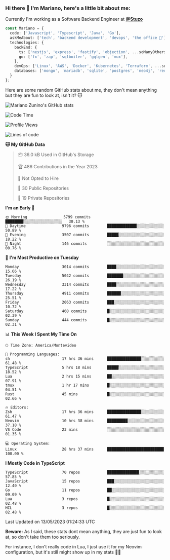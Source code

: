 ### Hi there 👋 I'm Mariano, here's a little bit about me:

Currently I'm working as a Software Backend Engineer at [**@Stuzo**](https://www.stuzo.com/)

```ts
const Mariano = {
  code: ['Javascript', 'Typescript', 'Java', 'Go'],
  askMeAbout: ['tech', 'backend development', 'devops', 'the office 💼'],
  technologies: {
    backEnd: {
      ts: ['nestjs', 'express', 'fastify', 'objection', ...soManyOthersFrameworks],
      go: ['fx', 'zap', 'sqlboiler', 'gqlgen', 'mux'],
    },
    devOps: ['Linux', 'AWS', 'Docker', 'Kubernetes', 'Terraform', ...soManyOthersTools],
    databases: ['mongo', 'mariadb', 'sqlite', 'postgres', 'neo4j', 'redis'],
  }
};
```

Here are some random GitHub stats about me, they don't mean anything but they are fun to look at, isn't it? 🐱

![Mariano Zunino's GitHub stats](https://github-readme-stats.vercel.app/api?username=marianozunino&count_private=true&show_icons=true&theme=radical)

<!--START_SECTION:waka-->
![Code Time](http://img.shields.io/badge/Code%20Time-753%20hrs%2028%20mins-blue)

![Profile Views](http://img.shields.io/badge/Profile%20Views-0-blue)

![Lines of code](https://img.shields.io/badge/From%20Hello%20World%20I%27ve%20Written-7.0%20million%20lines%20of%20code-blue)

**🐱 My GitHub Data** 

> 📦 36.0 kB Used in GitHub's Storage 
 > 
> 🏆 486 Contributions in the Year 2023
 > 
> 🚫 Not Opted to Hire
 > 
> 📜 30 Public Repositories 
 > 
> 🔑 19 Private Repositories 
 > 
**I'm an Early 🐤** 

```text
🌞 Morning                5799 commits        ████████░░░░░░░░░░░░░░░░░   30.13 % 
🌆 Daytime                9796 commits        █████████████░░░░░░░░░░░░   50.89 % 
🌃 Evening                3507 commits        █████░░░░░░░░░░░░░░░░░░░░   18.22 % 
🌙 Night                  146 commits         ░░░░░░░░░░░░░░░░░░░░░░░░░   00.76 % 
```
📅 **I'm Most Productive on Tuesday** 

```text
Monday                   3014 commits        ████░░░░░░░░░░░░░░░░░░░░░   15.66 % 
Tuesday                  5042 commits        ███████░░░░░░░░░░░░░░░░░░   26.19 % 
Wednesday                3314 commits        ████░░░░░░░░░░░░░░░░░░░░░   17.22 % 
Thursday                 4911 commits        ██████░░░░░░░░░░░░░░░░░░░   25.51 % 
Friday                   2063 commits        ███░░░░░░░░░░░░░░░░░░░░░░   10.72 % 
Saturday                 460 commits         █░░░░░░░░░░░░░░░░░░░░░░░░   02.39 % 
Sunday                   444 commits         █░░░░░░░░░░░░░░░░░░░░░░░░   02.31 % 
```


📊 **This Week I Spent My Time On** 

```text
🕑︎ Time Zone: America/Montevideo

💬 Programming Languages: 
sh                       17 hrs 36 mins      ███████████████░░░░░░░░░░   61.48 % 
TypeScript               5 hrs 18 mins       █████░░░░░░░░░░░░░░░░░░░░   18.52 % 
Lua                      2 hrs 15 mins       ██░░░░░░░░░░░░░░░░░░░░░░░   07.91 % 
tmux                     1 hr 17 mins        █░░░░░░░░░░░░░░░░░░░░░░░░   04.51 % 
Rust                     45 mins             █░░░░░░░░░░░░░░░░░░░░░░░░   02.66 % 

🔥 Editors: 
Zsh                      17 hrs 36 mins      ███████████████░░░░░░░░░░   61.47 % 
Neovim                   10 hrs 38 mins      █████████░░░░░░░░░░░░░░░░   37.18 % 
VS Code                  23 mins             ░░░░░░░░░░░░░░░░░░░░░░░░░   01.35 % 

💻 Operating System: 
Linux                    28 hrs 37 mins      █████████████████████████   100.00 % 
```

**I Mostly Code in TypeScript** 

```text
TypeScript               70 repos            ██████████████░░░░░░░░░░░   57.85 % 
JavaScript               15 repos            ███░░░░░░░░░░░░░░░░░░░░░░   12.40 % 
Go                       11 repos            ██░░░░░░░░░░░░░░░░░░░░░░░   09.09 % 
Lua                      3 repos             █░░░░░░░░░░░░░░░░░░░░░░░░   02.48 % 
HCL                      3 repos             █░░░░░░░░░░░░░░░░░░░░░░░░   02.48 % 
```




 Last Updated on 13/05/2023 01:24:33 UTC
<!--END_SECTION:waka-->

**Beware:** As I said, these stats dont mean anything, they are just fun to look at, so don't take them too seriously.

For instance, I don't really code in Lua, I just use it for my Neovim configuration, but it's still might show up in my stats 🤷‍♂️
